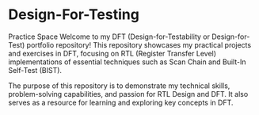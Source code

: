 # Design-For-Testing
Practice Space
Welcome to my DFT (Design-for-Testability or Design-for-Test) portfolio repository! This repository showcases my practical projects and exercises in DFT, focusing on RTL (Register Transfer Level) implementations of essential techniques such as Scan Chain and Built-In Self-Test (BIST).

The purpose of this repository is to demonstrate my technical skills, problem-solving capabilities, and passion for RTL Design and DFT. It also serves as a resource for learning and exploring key concepts in DFT.

